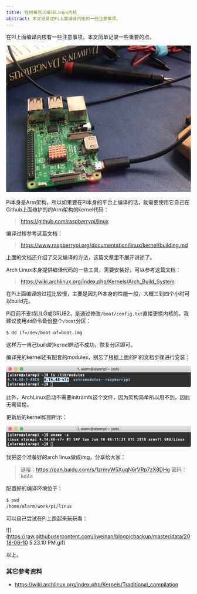 ```yaml
---
title: 在树莓派上编译Linux内核
abstract: 本文记录在Pi上面编译内核的一些注意事项。
---
```




在PI上面编译内核有一些注意事项，本文简单记录一些重要的点。

![](https://raw.githubusercontent.com/liweinan/blogpicbackup/master/data/541528623162_.pic.ae55f79649f849c598af68be6459b945.jpg)

Pi本身是Arm架构，所以如果要在Pi本身的平台上编译的话，就需要使用它自己在Github上面维护的的Arm架构的kernel代码：

> https://github.com/raspberrypi/linux

编译过程参考这篇文档：

> https://www.raspberrypi.org/documentation/linux/kernel/building.md

上面的文档还介绍了交叉编译的方法，这篇文章里不展开讲述了。

Arch Linux本身提供编译代码的一些工具，需要安装好，可以参考这篇文档：

> https://wiki.archlinux.org/index.php/Kernels/Arch_Build_System

在Pi上面编译的过程比较慢，主要是因为Pi本身的性能一般，大概三到四个小时可以build完。

Pi目前不支持LILO或GRUB2，是通过修改`/boot/config.txt`直接更换内核的。我建议使用`dd`命令备份整个`/boot`分区：

```bash
$ dd if=/dev/boot of=boot.img
```

这样万一自己build的kernel启动不成功，恢复分区即可。

编译完的kernel还有配套的modules，别忘了根据上面的PI的文档步骤进行安装：

![](https://raw.githubusercontent.com/liweinan/blogpicbackup/master/data/iTerm2ScreenSnapz102.ef8971f595dd4da6a78ee28ea4a9ee74.png)

此外，ArchLinux启动不需要initramfs这个文件，因为架构简单所以用不到，因此无需替换。

更新后的kernel如图所示：

![](https://raw.githubusercontent.com/liweinan/blogpicbackup/master/data/iTerm2ScreenSnapz103.35fd5b0d815e455797b1a12dfdf0239f.png)

我把这个准备好的arch linux做成img，分享给大家：

> 链接：https://pan.baidu.com/s/1zrmyW5XuqN6rVRp7zX8DHg 密码：kd4a

配置好的编译环境位于：

```bash
$ pwd
/home/alarm/work/pi/linux
```

可以自己尝试在Pi上跑起来玩玩看：

![](https://raw.githubusercontent.com/liweinan/blogpicbackup/master/data/2018-06-10 5.23.10 PM.gif)

以上。

### 其它参考资料

- https://wiki.archlinux.org/index.php/Kernels/Traditional_compilation
